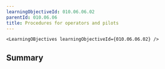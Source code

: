 ```yaml
---
learningObjectiveId: 010.06.06.02
parentId: 010.06.06
title: Procedures for operators and pilots
---
```


```tsx eval
<LearningOBjectives learningObjectiveId={010.06.06.02} />
```

## Summary
